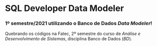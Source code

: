 # SQL Developer Data Modeler

### 1º semestre/2021 utilizando o Banco de Dados *Data Modeler*!    

Quebrando os códigos na Fatec, 2º semestre do curso de *Análise e Desenvolvimento de Sistemas*, disciplina Banco de Dados (*BD*).    

